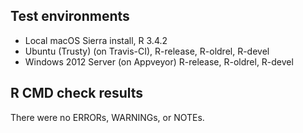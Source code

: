 ## Test environments
* Local macOS Sierra install, R 3.4.2
* Ubuntu (Trusty) (on Travis-CI), R-release, R-oldrel, R-devel
* Windows 2012 Server (on Appveyor) R-release, R-oldrel, R-devel

## R CMD check results
There were no ERRORs, WARNINGs, or NOTEs.


